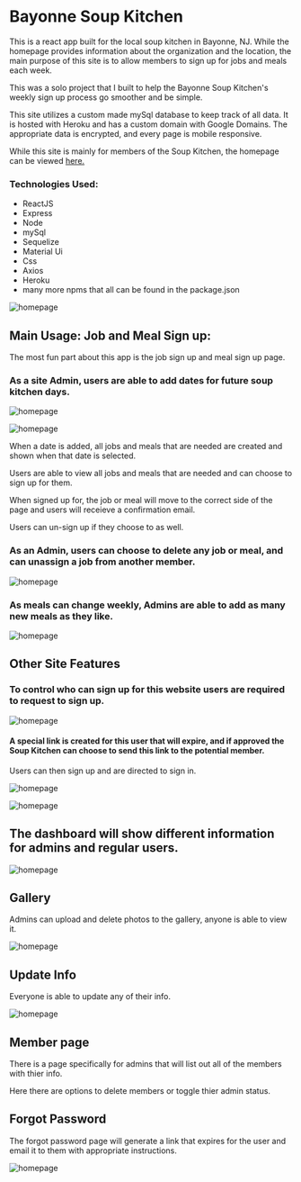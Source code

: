 # Bayonne Soup Kitchen

This is a react app built for the local soup kitchen in Bayonne, NJ. While the homepage provides information about the organization and the location, the main purpose of this site is to allow members to sign up for jobs and meals each week.

This was a solo project that I built to help the Bayonne Soup Kitchen's weekly sign up process go smoother and be simple.

This site utilizes a custom made mySql database to keep track of all data. It is hosted with Heroku and has a custom domain with Google Domains. The appropriate data is encrypted, and every page is mobile responsive.

While this site is mainly for members of the Soup Kitchen, the homepage can be viewed [here.](http://www.bayonnesoupkitchen.com) 

### Technologies Used:

*  ReactJS
*  Express
*  Node
*  mySql
*  Sequelize
*  Material Ui
*  Css
*  Axios
*  Heroku
*  many more npms that all can be found in the package.json

![homepage](https://raw.githubusercontent.com/ColeSantiago/soup_kitchen/master/read_me_photos/soup_kitchen_homepage.png)

## Main Usage: Job and Meal Sign up:

The most fun part about this app is the job sign up and meal sign up page.

### As a site Admin, users are able to add dates for future soup kitchen days.

![homepage](https://raw.githubusercontent.com/ColeSantiago/soup_kitchen/master/read_me_photos/soup_kitchen_dates.png)

![homepage](https://raw.githubusercontent.com/ColeSantiago/soup_kitchen/master/read_me_photos/soup_kitchen_calender.png)

When a date is added, all jobs and meals that are needed are created and shown when that date is selected.

Users are able to view all jobs and meals that are needed and can choose to sign up for them.

When signed up for, the job or meal will move to the correct side of the page and users will receieve a confirmation email.

Users can un-sign up if they choose to as well.

### As an Admin, users can choose to delete any job or meal, and can unassign a job from another member.

![homepage](https://raw.githubusercontent.com/ColeSantiago/soup_kitchen/master/read_me_photos/soup_kitchen_job_signup.png)

### As meals can change weekly, Admins are able to add as many new meals as they like.

![homepage](https://raw.githubusercontent.com/ColeSantiago/soup_kitchen/master/read_me_photos/soup_kitchen_meal_signup.png)

##  Other Site Features

### To control who can sign up for this website users are required to request to sign up.

![homepage](https://raw.githubusercontent.com/ColeSantiago/soup_kitchen/master/read_me_photos/soup_kitchen_request.png)

#### A special link is created for this user that will expire, and if approved the Soup Kitchen can choose to send this link to the potential member.

Users can then sign up and are directed to sign in.

![homepage](https://raw.githubusercontent.com/ColeSantiago/soup_kitchen/master/read_me_photos/soup_kitchen_signup.png)

![homepage](https://raw.githubusercontent.com/ColeSantiago/soup_kitchen/master/read_me_photos/soup_kitchen_sign_in.png)

## The dashboard will show different information for admins and regular users.

![homepage](https://raw.githubusercontent.com/ColeSantiago/soup_kitchen/master/read_me_photos/soup_kitchen_dashboard.png)

## Gallery

Admins can upload and delete photos to the gallery, anyone is able to view it.

![homepage](https://raw.githubusercontent.com/ColeSantiago/soup_kitchen/master/read_me_photos/soup_kitchen_gallery.png)

## Update Info

Everyone is able to update any of their info.

![homepage](https://raw.githubusercontent.com/ColeSantiago/soup_kitchen/master/read_me_photos/soup_kitchen_update.png)

## Member page

There is a page specifically for admins that will list out all of the members with thier info.

Here there are options to delete members or toggle thier admin status.

## Forgot Password

The forgot password page will generate a link that expires for the user and email it to them with appropriate instructions.

![homepage](https://raw.githubusercontent.com/ColeSantiago/soup_kitchen/master/read_me_photos/soup_kitchen_forgot.png)

